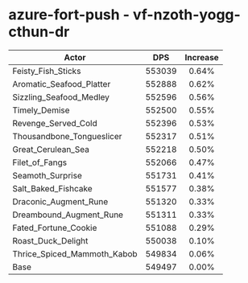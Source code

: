 # azure-fort-push - vf-nzoth-yogg-cthun-dr
| Actor | DPS | Increase |
|---|:---:|:---:|
|Feisty_Fish_Sticks|553039|0.64%|
|Aromatic_Seafood_Platter|552888|0.62%|
|Sizzling_Seafood_Medley|552596|0.56%|
|Timely_Demise|552500|0.55%|
|Revenge_Served_Cold|552396|0.53%|
|Thousandbone_Tongueslicer|552317|0.51%|
|Great_Cerulean_Sea|552218|0.50%|
|Filet_of_Fangs|552066|0.47%|
|Seamoth_Surprise|551731|0.41%|
|Salt_Baked_Fishcake|551577|0.38%|
|Draconic_Augment_Rune|551320|0.33%|
|Dreambound_Augment_Rune|551311|0.33%|
|Fated_Fortune_Cookie|551088|0.29%|
|Roast_Duck_Delight|550038|0.10%|
|Thrice_Spiced_Mammoth_Kabob|549834|0.06%|
|Base|549497|0.00%|
